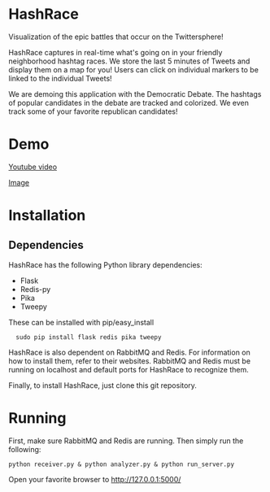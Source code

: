 # HashRace
Visualization of the epic battles that occur on the Twittersphere!

HashRace captures in real-time what's going on in your friendly neighborhood hashtag races. We store the last 5 minutes of Tweets and display them on a map for you! Users can click on individual markers to be linked to the individual Tweets!

We are demoing this application with the Democratic Debate. The hashtags of popular candidates in the debate are tracked and colorized. We even track some of your favorite republican candidates!

# Demo
[Youtube video](https://youtu.be/mNBN7szEfmA)

[Image](http://i.imgur.com/RBMNe4w.jpg)

# Installation
## Dependencies
HashRace has the following Python library dependencies:

- Flask
- Redis-py
- Pika
- Tweepy

These can be installed with pip/easy_install

      sudo pip install flask redis pika tweepy

HashRace is also dependent on RabbitMQ and Redis. For information on how to install them, refer to their websites. RabbitMQ and Redis must be running on localhost and default ports for HashRace to recognize them.

Finally, to install HashRace, just clone this git repository.

# Running
 First, make sure RabbitMQ and Redis are running. Then simply run the following:

 	python receiver.py & python analyzer.py & python run_server.py

Open your favorite browser to http://127.0.0.1:5000/


